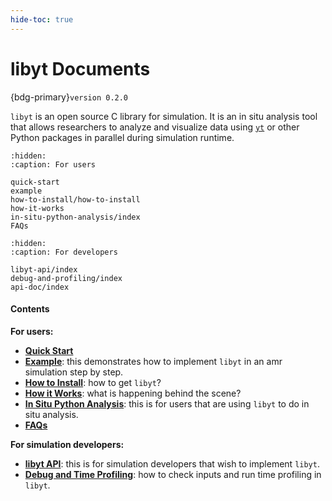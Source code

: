 ```yaml
---
hide-toc: true
---
```


# libyt Documents
{bdg-primary}`version 0.2.0`

`libyt` is an open source C library for simulation. 
It is an in situ analysis tool that allows researchers to analyze and visualize data using [`yt`](https://yt-project.org/) or other Python packages in parallel during simulation runtime.

```{toctree}
:hidden:
:caption: For users

quick-start
example
how-to-install/how-to-install
how-it-works
in-situ-python-analysis/index
FAQs
```

```{toctree}
:hidden:
:caption: For developers

libyt-api/index
debug-and-profiling/index
api-doc/index
```

#### Contents

**For users:**
- [**Quick Start**](./quick-start.md)
- [**Example**](./example.md): this demonstrates how to implement `libyt` in an amr simulation step by step.
- [**How to Install**](./how-to-install/how-to-install.md#how-to-install): how to get `libyt`?
- [**How it Works**](./how-it-works.md): what is happening behind the scene?
- [**In Situ Python Analysis**](./in-situ-python-analysis/index.md): this is for users that are using `libyt` to do in situ analysis.
- [**FAQs**](./FAQs.md)

**For simulation developers:**
- [**libyt API**](./libyt-api/index.md): this is for simulation developers that wish to implement `libyt`.
- [**Debug and Time Profiling**](./debug-and-profiling/index.md): how to check inputs and run time profiling in `libyt`.

